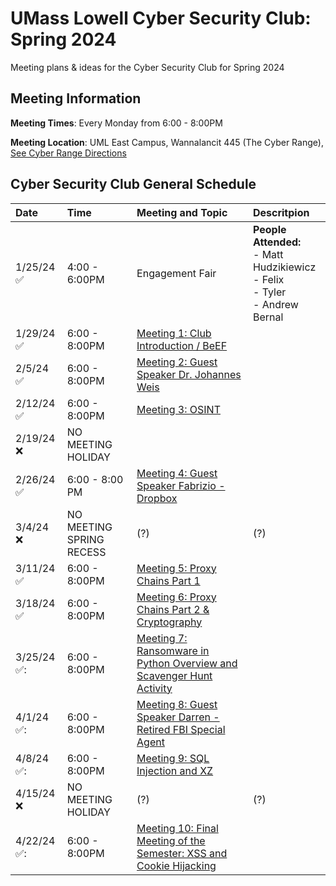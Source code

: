 
# UMass Lowell Cyber Security Club: Spring 2024

Meeting plans &amp; ideas for the Cyber Security Club for Spring 2024

## Meeting Information

**Meeting Times**: Every Monday from 6:00 - 8:00PM

**Meeting Location**: UML East Campus, Wannalancit 445 (The Cyber Range), [See Cyber Range Directions](/Cyber-Range-Directions/README.md)



## Cyber Security Club General Schedule 

| Date | Time | Meeting and Topic| Descritpion | 
|:---|:---|:----------|:-----------| 
| 1/25/24 :white_check_mark:  | 4:00 - 6:00PM | Engagement Fair | **People Attended:**<br> - Matt Hudzikiewicz<br> - Felix <br> - Tyler <br> - Andrew Bernal|
| 1/29/24 :white_check_mark: | 6:00 - 8:00PM | [Meeting 1: Club Introduction / BeEF](/Meeting1/) |  |
| 2/5/24 :white_check_mark: | 6:00 - 8:00PM | [Meeting 2: Guest Speaker Dr. Johannes Weis](/Meeting2/) | | 
| 2/12/24 :white_check_mark: | 6:00 - 8:00PM | [Meeting 3: OSINT](/Meeting3/) | |
| 2/19/24 :x: | NO MEETING HOLIDAY | | |
| 2/26/24 :white_check_mark: | 6:00 - 8:00 PM | [Meeting 4: Guest Speaker Fabrizio - Dropbox](/Meeting4/)| |
| 3/4/24 :x: | NO MEETING SPRING RECESS |(?)|(?)|
| 3/11/24 :white_check_mark: | 6:00 - 8:00PM | [Meeting 5: Proxy Chains Part 1](/Meeting/5/)| |
| 3/18/24 :white_check_mark: | 6:00 - 8:00PM | [Meeting 6: Proxy Chains Part 2 & Cryptography](/Meeting/6/)| |
| 3/25/24 ✅: | 6:00 - 8:00PM |[Meeting 7: Ransomware in Python Overview and Scavenger Hunt Activity](/Meeting7/) | |
| 4/1/24 ✅: | 6:00 - 8:00PM |[Meeting 8: Guest Speaker Darren - Retired FBI Special Agent](/Meeting8/)| |
| 4/8/24 ✅: | 6:00 - 8:00PM |[Meeting 9: SQL Injection and XZ](/Meeting9/)| |
| 4/15/24 :x: | NO MEETING HOLIDAY |(?)|(?)|
| 4/22/24 ✅: | 6:00 - 8:00PM |[Meeting 10: Final Meeting of the Semester: XSS and Cookie Hijacking](/Meeting10/)| |
